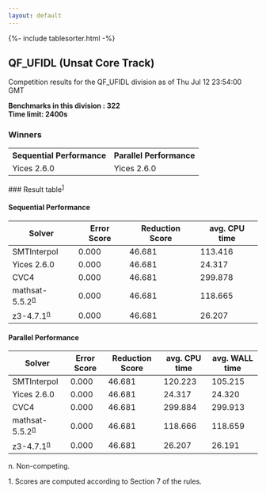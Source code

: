 ```yaml
---
layout: default
---
```

{%- include tablesorter.html -%}

##  QF_UFIDL (Unsat Core Track)

Competition results for the QF_UFIDL division as of Thu Jul 12 23:54:00 GMT

**Benchmarks in this division : 322  
Time limit: 2400s** 

### Winners
<table >
<tr>
                           <th class="center">Sequential Performance</th>
                           <th class="center">Parallel Performance</th>
                           </tr><tr class="center"><td>Yices 2.6.0</td><td>Yices 2.6.0</td></tr></table>
### Result table<sup><a href="#fn1">1</a></sup>

#### Sequential Performance

<table id="sequential" class="result sorted">
<thead><tr class="center">
  <th>Solver</th>
  <th>Error Score</th>
  <th>Reduction Score</th>
  <th>avg. CPU time</th>
</tr></thead><tr>
<td>SMTInterpol</td>
<td>0.000</td><td>46.681</td><td>113.416</td><tr>
<td>Yices 2.6.0</td>
<td>0.000</td><td>46.681</td><td>24.317</td><tr>
<td>CVC4</td>
<td>0.000</td><td>46.681</td><td>299.878</td><tr>
<td>mathsat-5.5.2<SUP><a href="#fn">n</a></SUP></td>
<td>0.000</td><td>46.681</td><td>118.665</td><tr>
<td>z3-4.7.1<SUP><a href="#fn">n</a></SUP></td>
<td>0.000</td><td>46.681</td><td>26.207</td></tr></table>

#### Parallel Performance

<table id="parallel" class="result sorted">
<thead><tr class="center">
  <th>Solver</th>
  <th>Error Score</th>
  <th>Reduction Score</th>
  <th>avg. CPU time</th>
  <th>avg. WALL time</th>
</tr></thead><tr>
<td>SMTInterpol</td>
<td>0.000</td><td>46.681</td><td>120.223</td><td>105.215</td></tr><tr>
<td>Yices 2.6.0</td>
<td>0.000</td><td>46.681</td><td>24.317</td><td>24.320</td></tr><tr>
<td>CVC4</td>
<td>0.000</td><td>46.681</td><td>299.884</td><td>299.913</td></tr><tr>
<td>mathsat-5.5.2<SUP><a href="#fn">n</a></SUP></td>
<td>0.000</td><td>46.681</td><td>118.666</td><td>118.659</td></tr><tr>
<td>z3-4.7.1<SUP><a href="#fn">n</a></SUP></td>
<td>0.000</td><td>46.681</td><td>26.207</td><td>26.191</td></tr></table>
 <span id="fn"> n. Non-competing. </span>

 <span id="fn1"> 1. Scores are computed according to Section 7 of the rules. </span>


